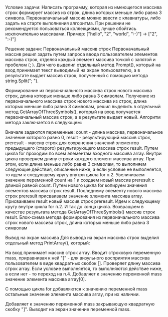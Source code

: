 Условие задачи:
Написать программу, которая из имеющегося массива строк формирует массив из строк, длина которых меньше либо равна 3 символа. Первоналачальный массив можно ввести с клавиатуры, либо задать на старте выполнения алгоритма. При решении не рекомендуется пользоваться коллекциями, лучше обойтись исключительно массивами. Пример: ["hello", "2", "world", ":-)"] -> ["2", ":-)"]

Решение задачи:
Первоначальный массив строк
Первоначальный массив решил задать путем запроса ввода пользователем элементов массива строк, отделяя каждый элемент массива точкой с запятой и пробелом (; ). Для чего выделил отдельный метод Prompt(), который на вход принимает текст выводимый на экран пользователю, а в результате выдает массив строк, полученный с помощью метода string.Split("; ").

Формирование из первоначального массива строк нового массива строк, длина которых меньше либо равна 3 символам.
Получение из первоначального массива строк нового массива из строк, длина которых меньше либо равна 3 символам, решил выделить в отдельный метод GetArrayOfThreeSymbols(), который на вход получается первоначальный массив строк, а в результате выдает новый. Алгоритм метода заключается в следующем:

Вначале задаются переменные: count - длина массива, первоначальное значение которого равно 0, result - результирующий массив строк, preresult - массив строк для сохранения значений элементов предыдущего (старого) результирующего массива строк result.
Путем цикла for проходим по всем элементам входного массива array.
Внутри цикла проверяем длину строки каждого элемент массива array. При этом, если длина меньше либо равна 3 символам, то выполняем следующие действия, описанные ниже, а если условие не выполняется, то идем к следующему кругу внутри цикла for п.2.
Увеличиваем значение переменной count на 1 и создаем новый массив preresult с длиной равной count.
Путем нового цикла for копируем значения элементов массива строк result.
Последнему элементу нового массива строк preresult присваиваем значение элемента массива array.
Присваиваем result новый массив строк preresult.
Идем к следующему кругу внутри цикла for п.2. И так до конца цикла.
Возвращаем в качестве результата метода GetArrayOfThreeSymbols() массив строк result.
Блок-схема метода формирования из первоначального массива строк нового массива строк, длина которых меньше либо равна 3 символам

Вывод на экран массива
Для вывода на экран массива строк выделил отдельный метод PrintArray(), который:

На вход принимает массив строк array.
Вводит строковую переменную mass, приравнивая к ней "[" - для визульного восприятия массива пользователем в виде квадратных скобок [].
Проверяет длину массива строк array. Если условие выполняется, то выполняются действие ниже, а если нет - то переход на п.4.
Добавляет к значению переменной mass значение элемента массива array[0].

С помощью цикла for добавляются к значению переменной mass остальные значение элемента массива array, при их наличии.

Добавляет к значению переменной mass закрывающую квадратную скобку "]".
Выводит на экран значение переменной mass.
